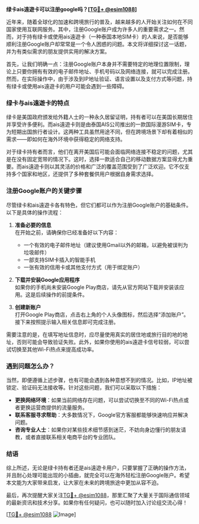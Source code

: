 **绿卡ais遠遊卡可以注册google吗？[[TG💪+ @esim1088](https://t.me/s/esim1088)]**

近年来，随着全球化的加速和跨境旅行的普及，越来越多的人开始关注如何在不同国家使用互联网服务。其中，注册Google账户成为许多人的重要需求之一。然而，对于持有绿卡或使用ais遠遊卡（一种泰国本地SIM卡）的人来说，是否能够顺利注册Google账户却常常是一个令人困惑的问题。本文将详细探讨这一话题，并为有类似需求的朋友提供实用的解决方案。

首先，让我们明确一点：注册Google账户本身并不需要特定的地理位置限制，理论上只要你拥有有效的电子邮件地址、手机号码以及网络连接，就可以完成注册。然而，在实际操作中，由于涉及到IP地址验证、语言设置以及支付方式等问题，持有绿卡或使用ais遠遊卡的用户可能会遇到一些障碍。

### 绿卡与ais遠遊卡的特点

绿卡是美国政府颁发给外籍人士的一种永久居留证明，持有者可以在美国长期居住并享受许多便利。而ais遠遊卡则是由泰国AIS公司推出的一款国际漫游SIM卡，专为短期出国旅行者设计。这两种工具虽然用途不同，但在跨境场景下却有着相似的需求——即如何在海外环境中获得稳定的网络支持。

对于绿卡持有者而言，他们在离开美国后可能会面临网络连接不稳定的问题，尤其是在没有固定宽带的情况下。这时，选择一款适合自己的移动数据方案显得尤为重要。而ais遠遊卡则以其灵活的价格和广泛的覆盖范围受到了广泛欢迎。它不仅支持多个国家和地区，还提供了多种套餐供用户根据自身需求选择。

### 注册Google账户的关键步骤

尽管绿卡和ais遠遊卡各有特色，但它们都可以作为注册Google账户的基础条件。以下是具体的操作流程：

1. **准备必要的信息**  
   在开始之前，请确保你已经准备好以下内容：
   - 一个有效的电子邮件地址（建议使用Gmail以外的邮箱，以避免被误判为垃圾邮件）
   - 一部支持SIM卡插入的智能手机
   - 一张有效的信用卡或其他支付方式（用于绑定账户）

2. **下载并安装Google应用程序**  
   如果你的手机尚未安装Google Play商店，请先从官方网站下载并安装该应用。这是后续操作的前提条件。

3. **创建新账户**  
   打开Google Play商店，点击右上角的个人头像图标，然后选择“添加账户”。接下来按照提示输入相关信息即可完成注册。

需要注意的是，在填写地址信息时，应尽量使用真实的居住地或旅行目的地的地址，否则可能会导致验证失败。此外，如果你使用的ais遠遊卡信号较弱，可以尝试切换至其他Wi-Fi热点来提高成功率。

### 遇到问题怎么办？

当然，即便遵循上述步骤，也有可能会遇到各种意想不到的情况。比如，IP地址被锁定、验证码无法接收等。针对这些问题，我们可以采取以下措施：

- **更换网络环境**：如果当前网络存在问题，可以尝试切换至不同的Wi-Fi热点或者更换运营商提供的流量服务。
- **联系客服寻求帮助**：大多数情况下，Google官方客服都能够快速响应并解决问题。
- **咨询专业人士**：如果你对某些技术细节感到迷茫，不妨向身边懂行的朋友请教，或者直接联系相关电商平台的专业团队。

### 结语

综上所述，无论是绿卡持有者还是ais遠遊卡用户，只要掌握了正确的操作方法，并且耐心处理可能出现的小插曲，就完全可以在海外轻松注册Google账户。希望本文能为大家带来启发，让大家在未来的跨境旅途中更加从容不迫。

最后，再次提醒大家关注[TG💪+ @esim1088](https://t.me/s/esim1088)，那里汇聚了大量关于国际通信领域的最新资讯和技术分享。如果你有任何疑问，也可以随时加入讨论组交流心得！

[[TG💪+ @esim1088](https://t.me/s/esim1088) ![Image](https://i.postimg.cc/4NQfJmqS/Snipaste-2025-05-13-00-14-12.png)]